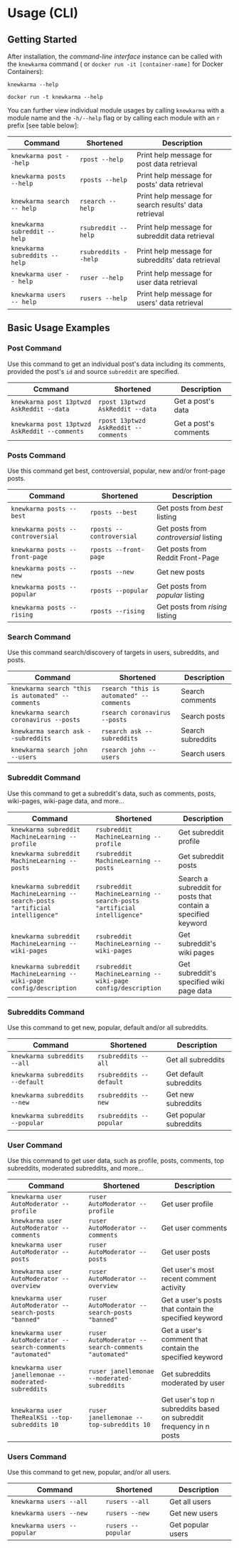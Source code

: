 # Usage (CLI)

## Getting Started

After installation, the *command-line interface* instance can be called with the `knewkarma` command (
or `docker run -it [container-name]`
for Docker Containers):

```shell
knewkarma --help
```

```shell
docker run -t knewkarma --help
```

You can further view individual module usages by calling `knewkarma` with a module name and
the `-h/--help` flag or by calling each module with an `r` prefix [see table below]:

| Command                        | Shortened            | Description                                           |
|--------------------------------|----------------------|-------------------------------------------------------|
| `knewkarma post --help`        | `rpost --help`       | Print help message for post data retrieval            |
| `knewkarma posts --help`       | `rposts --help`      | Print help message for posts' data retrieval          |
| `knewkarma search -- help`     | `rsearch --help`     | Print help message for search results' data retrieval |
| `knewkarma subreddit -- help`  | `rsubreddit --help`  | Print help message for subreddit data retrieval       |
| `knewkarma subreddits -- help` | `rsubreddits --help` | Print help message for subreddits' data retrieval     |
| `knewkarma user -- help`       | `ruser --help`       | Print help message for user data retrieval            |
| `knewkarma users -- help`      | `rusers --help`      | Print help message for users' data retrieval          |

## Basic Usage Examples

### Post Command

Use this command to get an individual post's data including its comments, provided the post's `id` and
source `subreddit` are specified.

| Ccmmand                                       | Shortened                            | Description           |
|-----------------------------------------------|--------------------------------------|-----------------------|
| `knewkarma post 13ptwzd AskReddit --data`     | `rpost 13ptwzd AskReddit --data`     | Get a post's data     |
| `knewkarma post 13ptwzd AskReddit --comments` | `rpost 13ptwzd AskReddit --comments` | Get a post's comments |

### Posts Command

Use this command get best, controversial, popular, new and/or front-page posts.

| Command                           | Shortened                | Description                            |
|-----------------------------------|--------------------------|----------------------------------------|
| `knewkarma posts --best`          | `rposts --best`          | Get posts from *best* listing          |
| `knewkarma posts --controversial` | `rposts --controversial` | Get posts from *controversial* listing |
| `knewkarma posts --front-page`    | `rposts --front-page`    | Get posts from Reddit Front-Page       |
| `knewkarma posts --new`           | `rposts --new`           | Get new posts                          |
| `knewkarma posts --popular`       | `rposts --popular`       | Get posts from *popular* listing       |
| `knewkarma posts --rising`        | `rposts --rising`        | Get posts from *rising* listing        |

### Search Command

Use this command search/discovery of targets in users, subreddits, and posts.

| Command                                           | Shortened                                | Description       |
|---------------------------------------------------|------------------------------------------|-------------------|
| `knewkarma search "this is automated" --comments` | `rsearch "this is automated" --comments` | Search comments   |
| `knewkarma search coronavirus --posts`            | `rsearch coronavirus --posts`            | Search posts      |
| `knewkarma search ask --subreddits`               | `rsearch ask --subreddits`               | Search subreddits |
| `knewkarma search john --users`                   | `rsearch john --users`                   | Search users      |

### Subreddit Command

Use this command to get a subreddit's data, such as comments, posts, wiki-pages, wiki-page data, and more...

| Command                                                                        | Shortened                                                             | Description                                                   |
|--------------------------------------------------------------------------------|-----------------------------------------------------------------------|---------------------------------------------------------------|
| `knewkarma subreddit MachineLearning --profile`                                | `rsubreddit MachineLearning --profile`                                | Get subreddit profile                                         |
| `knewkarma subreddit MachineLearning --posts`                                  | `rsubreddit MachineLearning --posts`                                  | Get subreddit posts                                           |
| `knewkarma subreddit MachineLearning --search-posts "artificial intelligence"` | `rsubreddit MachineLearning --search-posts "artificial intelligence"` | Search a subreddit for posts that contain a specified keyword |
| `knewkarma subreddit MachineLearning --wiki-pages`                             | `rsubreddit MachineLearning --wiki-pages`                             | Get subreddit's wiki pages                                    |
| `knewkarma subreddit MachineLearning --wiki-page config/description`           | `rsubreddit MachineLearning --wiki-page config/description`           | Get subreddit's specified wiki page data                      |

### Subreddits Command

Use this command to get new, popular, default and/or all subreddits.

| Command                          | Shortened               | Description            |
|----------------------------------|-------------------------|------------------------|
| `knewkarma subreddits --all`     | `rsubreddits --all`     | Get all subreddits     |
| `knewkarma subreddits --default` | `rsubreddits --default` | Get default subreddits |
| `knewkarma subreddits --new`     | `rsubreddits --new`     | Get new subreddits     |
| `knewkarma subreddits --popular` | `rsubreddits --popular` | Get popular subreddits |

### User Command

Use this command to get user data, such as profile, posts, comments, top subreddits, moderated subreddits, and more...

| Command                                                      | Shortened                                           | Description                                                         |
|--------------------------------------------------------------|-----------------------------------------------------|---------------------------------------------------------------------|
| `knewkarma user AutoModerator --profile`                     | `ruser AutoModerator --profile`                     | Get user profile                                                    |
| `knewkarma user AutoModerator --comments`                    | `ruser AutoModerator --comments`                    | Get user comments                                                   |
| `knewkarma user AutoModerator --posts`                       | `ruser AutoModerator --posts`                       | Get user posts                                                      |
| `knewkarma user AutoModerator --overview`                    | `ruser AutoModerator --overview`                    | Get user's most recent comment activity                             |
| `knewkarma user AutoModerator --search-posts "banned"`       | `ruser AutoModerator --search-posts "banned"`       | Get a user's posts that contain the specified keyword               |
| `knewkarma user AutoModerator --search-comments "automated"` | `ruser AutoModerator --search-comments "automated"` | Get a user's comment that contain the specified keyword             |
| `knewkarma user janellemonae --moderated-subreddits`         | `ruser janellemonae --moderated-subreddits`         | Get subreddits moderated by user                                    |
| `knewkarma user TheRealKSi --top-subreddits 10`              | `ruser  janellemonae --top-subreddits 10`           | Get user's top n subreddits based on subreddit frequency in n posts |

### Users Command

Use this command to get new, popular, and/or all users.

| Command                     | Shortened          | Description       |
|-----------------------------|--------------------|-------------------|
| `knewkarma users --all`     | `rusers --all`     | Get all users     |
| `knewkarma users --new`     | `rusers --new`     | Get new users     |
| `knewkarma users --popular` | `rusers --popular` | Get popular users |
